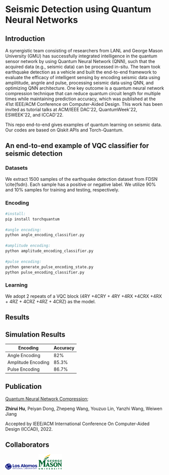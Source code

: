 # Seismic Detection using Quantum Neural Networks

## Introduction

A synergistic team consisting of researchers from LANL and George Mason University (GMU) has successfully integrated intelligence in the quantum sensor network by using Quantum Neural Network (QNN), such that the acquired data (e.g., seismic data) can be processed in-situ. 
The team took earthquake detection as a vehicle and built the end-to-end framework to evaluate the efficacy of intelligent sensing by encoding seismic data using amplititude, angnle and pulse, processing seismic data using QNN, and optimizing QNN architecture. One key outcome is a quantum neural network compression technique that can reduce quantum circuit length for multiple times while maintaining prediction accuracy, which was published at the 41st IEEE/ACM Conference on Computer-Aided Design. This work has been invited as tutorial talks at ACM/IEEE DAC'22, QuantumWeek'22, ESWEEK'22, and ICCAD'22.

This repo end-to-end gives examples of quantum learning on seismic data. 
Our codes are based on Qiskit APIs and Torch-Quantum.

## An end-to-end example of VQC classifier for seismic detection


### Datasets

We extract 1500 samples of the earthquake detection dataset from FDSN  \cite{fsdn}. Each sample has a positive or negative label. We utilize 90\% and 10\% samples for training and testing, respectively.

### Encoding


```bash
#install:
pip install torchquantum

#angle encoding:
python angle_encoding_classifier.py

#amplitude encoding:
python amplitude_encoding_classifier.py

#pulse encoding:
python generate_pulse_encoding_state.py
python pulse_encoding_classifier.py

```

### Learning

We adopt 2 repeats of a VQC block (4RY +4CRY + 4RY +4RX +4CRX +4RX + 4RZ + 4CRZ +4RZ + 4CRZ) as the model.

## Results

## Simulation Results

|  Encoding   | Accuracy  |
|  ----  | ----  |
| Angle Encoding  | 82% |
| Amplitude Encoding  | 85.3% |
| Pulse Encoding  | 86.7% |


<!-- ### Simulation Results -->

<!-- ### Results on IBM Quantum -->

## Publication

[Quantum Neural Network Compression](https://arxiv.org/abs/2207.01578); 

**Zhirui Hu**, Peiyan Dong, Zhepeng Wang, Youzuo Lin, Yanzhi Wang, Weiwen Jiang

Accepted by IEEE/ACM International Conference On Computer-Aided Design (ICCAD), 2022.


## Collaborators
<img decoding="async" src="logo/lanl.png" width="20%"> 
<img decoding="async" src="logo/mason.png" width="15%">


